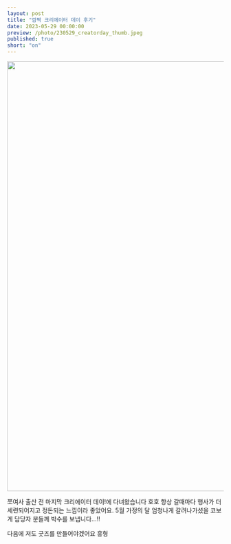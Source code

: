 ```yaml
---
layout: post
title: "깜짝 크리에이터 데이 후기"
date: 2023-05-29 00:00:00
preview: /photo/230529_creatorday_thumb.jpeg
published: true
short: "on"
---
```


<img src="/photo/230529_creatorday.jpg" width="1000">


쪼여사 출산 전 마지막 크리에이터 데이!에 다녀왔습니다 호호
항상 갈때마다 행사가 더 세련되어지고 정돈되는 느낌이라 좋았어요.
5월 가정의 달 엄청나게 갈려나가셨을 코보게 담당자 분들께 박수를 보냅니다...!!

다음에 저도 굿즈를 만들어야겠어요 흥헝